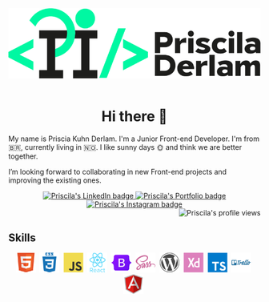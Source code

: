 <div id="header">
<div align="center">
  <img src="https://github.com/pkderlam87/portfolio/blob/main/images/Logos/Logo%20Pee-%20font%20black%20and%20green%20-%20without%20background.png"     alt="Priscila's logo">
</div>
<br>
<div>
  <h1 align="center">Hi there 👋</h1>
  <p>My name is Priscia Kuhn Derlam. I'm a Junior Front-end Developer. I'm from 🇧🇷, currently living in 🇳🇴. I like sunny days 🌞 and think we are better together.</p>
  <p>I’m looking forward to collaborating in new Front-end projects and improving the existing ones.</p>
</div>
<div id="badges" align="center">
  <a href="https://www.linkedin.com/in/priscila-kuhn-derlam/">
    <img src="https://img.shields.io/badge/LinkedIn-blue?logo=linkedin&logoColor=white" alt="Priscila's LinkedIn badge">
  </a>
    <a href="https://www.pkderlam.one/portfolio">
    <img src="https://img.shields.io/badge/Portfolio-brightgreen?logo=%CF%80&logoColor=white"alt="Priscila's Portfolio badge">
  </a>
    <a href="https://www.instagram.com/prisciladerlam/">
    <img src="https://img.shields.io/badge/Instagram-orange?logo=instagram&logoColor=white" alt="Priscila's Instagram badge">
  </a>
</div>
<div id="views" align="right">
  <img src="https://komarev.com/ghpvc/?username=pkderlam87&style=flat-square&color=blue" alt=" Priscila's profile views"/>
</div>
</div>
<div id="main">
 <div id="skills">
   <h2>Skills</h2>
   <div id="skillsIcon" align="center">
     <img src="https://github.com/devicons/devicon/blob/master/icons/html5/html5-original.svg" title="HTML5" alt="HTML" width="40" height="40"/>&nbsp;
     <img src="https://github.com/devicons/devicon/blob/master/icons/css3/css3-plain-wordmark.svg"  title="CSS3" alt="CSS" width="40" height="40"/>&nbsp;
     <img src="https://github.com/devicons/devicon/blob/master/icons/javascript/javascript-original.svg" title="JavaScript" alt="JavaScript" width="40" height="40"/>&nbsp;
     <img src="https://github.com/devicons/devicon/blob/master/icons/react/react-original-wordmark.svg" title="React" alt="React" width="40" height="40"/>&nbsp;
   <img src="https://github.com/devicons/devicon/blob/master/icons/bootstrap/bootstrap-original.svg" title="Bootstrap" alt="Bootstrap" width="40" height="40"/>&nbsp;
   <img src="https://github.com/devicons/devicon/blob/master/icons/sass/sass-original.svg" title="sass" alt="sass" width="40" height="40"/>&nbsp;
   <img src="https://github.com/devicons/devicon/blob/master/icons/wordpress/wordpress-plain.svg" title="wordpress" alt="wordpress" width="40" height="40"/>&nbsp;
   <img src="https://github.com/devicons/devicon/blob/master/icons/xd/xd-plain.svg" title="Adobe Xd" alt="Adobe Xd" width="40" height="40"/>&nbsp;
   <img src="https://github.com/devicons/devicon/blob/master/icons/typescript/typescript-original.svg" title="typescript" alt="typescript" width="40" height="40"/>&nbsp;
   <img src="https://github.com/devicons/devicon/blob/master/icons/trello/trello-plain-wordmark.svg" title="trello" alt="trello" width="40" height="40"/>&nbsp;
   <img src="https://github.com/devicons/devicon/blob/master/icons/angularjs/angularjs-original.svg" title="Angular" alt="Angular" width="40" height="40"/>&nbsp;
   </div>
  </div>
<div id="about">
</div>
